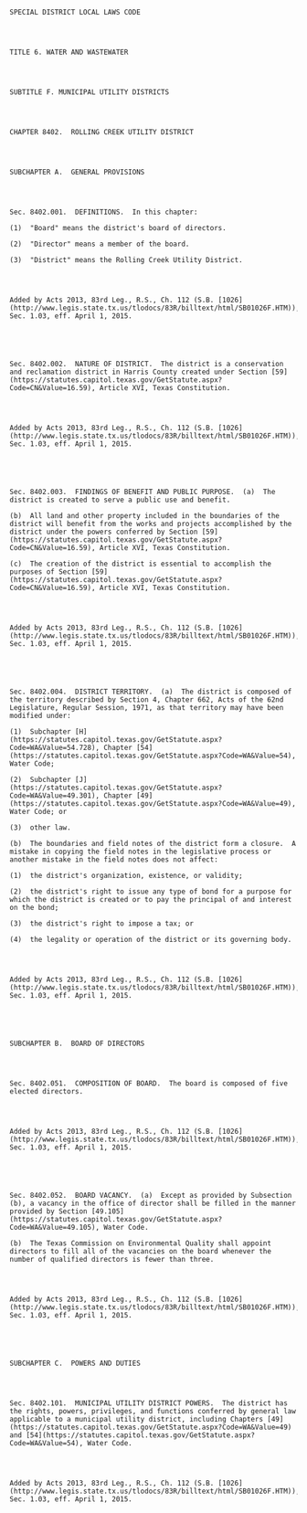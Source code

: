 ﻿
    
    
    	
    					
    
    
    SPECIAL DISTRICT LOCAL LAWS CODE
    
      
    
    
    TITLE 6. WATER AND WASTEWATER
    
      
    
    
    SUBTITLE F. MUNICIPAL UTILITY DISTRICTS
    
      
    
    
    CHAPTER 8402.  ROLLING CREEK UTILITY DISTRICT
    
      
    
    
    SUBCHAPTER A.  GENERAL PROVISIONS
    
      
    
    
    Sec. 8402.001.  DEFINITIONS.  In this chapter:
    
    (1)  "Board" means the district's board of directors.
    
    (2)  "Director" means a member of the board.
    
    (3)  "District" means the Rolling Creek Utility District.
    
    
    
    
    Added by Acts 2013, 83rd Leg., R.S., Ch. 112 (S.B. [1026](http://www.legis.state.tx.us/tlodocs/83R/billtext/html/SB01026F.HTM)), Sec. 1.03, eff. April 1, 2015.
    
    
    
    
    
    Sec. 8402.002.  NATURE OF DISTRICT.  The district is a conservation and reclamation district in Harris County created under Section [59](https://statutes.capitol.texas.gov/GetStatute.aspx?Code=CN&Value=16.59), Article XVI, Texas Constitution.
    
    
    
    
    Added by Acts 2013, 83rd Leg., R.S., Ch. 112 (S.B. [1026](http://www.legis.state.tx.us/tlodocs/83R/billtext/html/SB01026F.HTM)), Sec. 1.03, eff. April 1, 2015.
    
    
    
    
    
    Sec. 8402.003.  FINDINGS OF BENEFIT AND PUBLIC PURPOSE.  (a)  The district is created to serve a public use and benefit.
    
    (b)  All land and other property included in the boundaries of the district will benefit from the works and projects accomplished by the district under the powers conferred by Section [59](https://statutes.capitol.texas.gov/GetStatute.aspx?Code=CN&Value=16.59), Article XVI, Texas Constitution.
    
    (c)  The creation of the district is essential to accomplish the purposes of Section [59](https://statutes.capitol.texas.gov/GetStatute.aspx?Code=CN&Value=16.59), Article XVI, Texas Constitution.
    
    
    
    
    Added by Acts 2013, 83rd Leg., R.S., Ch. 112 (S.B. [1026](http://www.legis.state.tx.us/tlodocs/83R/billtext/html/SB01026F.HTM)), Sec. 1.03, eff. April 1, 2015.
    
    
    
    
    
    Sec. 8402.004.  DISTRICT TERRITORY.  (a)  The district is composed of the territory described by Section 4, Chapter 662, Acts of the 62nd Legislature, Regular Session, 1971, as that territory may have been modified under:
    
    (1)  Subchapter [H](https://statutes.capitol.texas.gov/GetStatute.aspx?Code=WA&Value=54.728), Chapter [54](https://statutes.capitol.texas.gov/GetStatute.aspx?Code=WA&Value=54), Water Code;
    
    (2)  Subchapter [J](https://statutes.capitol.texas.gov/GetStatute.aspx?Code=WA&Value=49.301), Chapter [49](https://statutes.capitol.texas.gov/GetStatute.aspx?Code=WA&Value=49), Water Code; or
    
    (3)  other law.
    
    (b)  The boundaries and field notes of the district form a closure.  A mistake in copying the field notes in the legislative process or another mistake in the field notes does not affect:
    
    (1)  the district's organization, existence, or validity;
    
    (2)  the district's right to issue any type of bond for a purpose for which the district is created or to pay the principal of and interest on the bond;
    
    (3)  the district's right to impose a tax; or
    
    (4)  the legality or operation of the district or its governing body.
    
    
    
    
    Added by Acts 2013, 83rd Leg., R.S., Ch. 112 (S.B. [1026](http://www.legis.state.tx.us/tlodocs/83R/billtext/html/SB01026F.HTM)), Sec. 1.03, eff. April 1, 2015.
    
    
    
    
    
    SUBCHAPTER B.  BOARD OF DIRECTORS
    
      
    
    
    Sec. 8402.051.  COMPOSITION OF BOARD.  The board is composed of five elected directors.
    
    
    
    
    Added by Acts 2013, 83rd Leg., R.S., Ch. 112 (S.B. [1026](http://www.legis.state.tx.us/tlodocs/83R/billtext/html/SB01026F.HTM)), Sec. 1.03, eff. April 1, 2015.
    
    
    
    
    
    Sec. 8402.052.  BOARD VACANCY.  (a)  Except as provided by Subsection (b), a vacancy in the office of director shall be filled in the manner provided by Section [49.105](https://statutes.capitol.texas.gov/GetStatute.aspx?Code=WA&Value=49.105), Water Code.
    
    (b)  The Texas Commission on Environmental Quality shall appoint directors to fill all of the vacancies on the board whenever the number of qualified directors is fewer than three.
    
    
    
    
    Added by Acts 2013, 83rd Leg., R.S., Ch. 112 (S.B. [1026](http://www.legis.state.tx.us/tlodocs/83R/billtext/html/SB01026F.HTM)), Sec. 1.03, eff. April 1, 2015.
    
    
    
    
    
    SUBCHAPTER C.  POWERS AND DUTIES
    
      
    
    
    Sec. 8402.101.  MUNICIPAL UTILITY DISTRICT POWERS.  The district has the rights, powers, privileges, and functions conferred by general law applicable to a municipal utility district, including Chapters [49](https://statutes.capitol.texas.gov/GetStatute.aspx?Code=WA&Value=49) and [54](https://statutes.capitol.texas.gov/GetStatute.aspx?Code=WA&Value=54), Water Code.
    
    
    
    
    Added by Acts 2013, 83rd Leg., R.S., Ch. 112 (S.B. [1026](http://www.legis.state.tx.us/tlodocs/83R/billtext/html/SB01026F.HTM)), Sec. 1.03, eff. April 1, 2015.
    
    
    
    
    				
